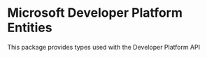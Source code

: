 # Microsoft Developer Platform Entities

This package provides types used with the Developer Platform API
